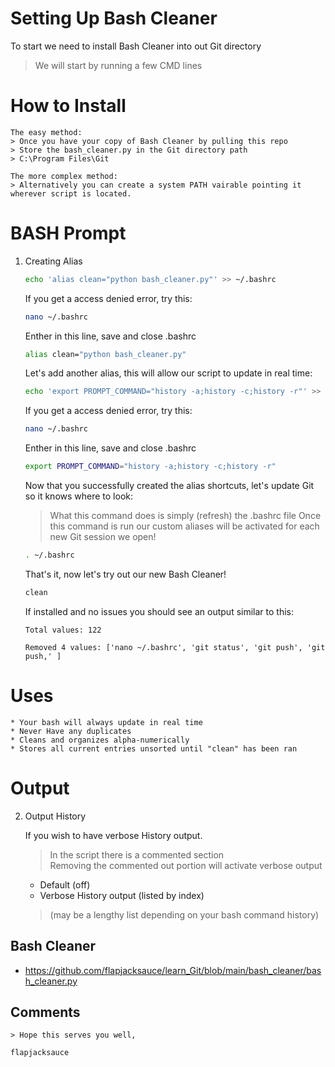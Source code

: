 # Setting Up Bash Cleaner

To start we need to install Bash Cleaner into out Git directory  

> We will start by running a few CMD lines   

# How to Install 
	
    The easy method:
    > Once you have your copy of Bash Cleaner by pulling this repo   
    > Store the bash_cleaner.py in the Git directory path  
    > C:\Program Files\Git
	
    The more complex method:
    > Alternatively you can create a system PATH vairable pointing it wherever script is located.

# BASH Prompt 

1. Creating Alias

    ```sh
	echo 'alias clean="python bash_cleaner.py"' >> ~/.bashrc
	```  
	
	If you get a access denied error, try this:
	
	```sh
	nano ~/.bashrc
	```
	Enther in this line, save and close .bashrc
	
	```sh
	alias clean="python bash_cleaner.py"
	```
	
	
	Let's add another alias, this will allow our script to update in real time:
	
    ```sh
	echo 'export PROMPT_COMMAND="history -a;history -c;history -r"' >> ~/.bashrc
	```  
	
	If you get a access denied error, try this:
	
	```sh
	nano ~/.bashrc
	```
	Enther in this line, save and close .bashrc
	
	```sh
	export PROMPT_COMMAND="history -a;history -c;history -r"
	```
	
	Now that you successfully created the alias shortcuts, let's update Git so it knows where to look:
	> What this command does is simply (refresh) the .bashrc file
    > Once this command is run our custom aliases will be activated for each new Git session we open!  

    ```sh
    . ~/.bashrc
    ```
	
	That's it, now let's try out our new Bash Cleaner!
	
	```sh
	clean
	```

   If installed and no issues you should see an output similar to this:  

    ```
    Total values: 122

    Removed 4 values: ['nano ~/.bashrc', 'git status', 'git push', 'git push,' ]
    ```
	
# Uses
    * Your bash will always update in real time  
    * Never Have any duplicates  
    * Cleans and organizes alpha-numerically
    * Stores all current entries unsorted until "clean" has been ran

# Output

2. Output History

    If you wish to have verbose History output.  
    > In the script there is a commented section    
    > Removing the commented out portion will activate verbose output  
    * Default (off)  
    * Verbose History output  (listed by index)
	> (may be a lengthy list depending on your bash command history)    

## Bash Cleaner

* https://github.com/flapjacksauce/learn_Git/blob/main/bash_cleaner/bash_cleaner.py

	
## Comments
	
	> Hope this serves you well,
	
	flapjacksauce